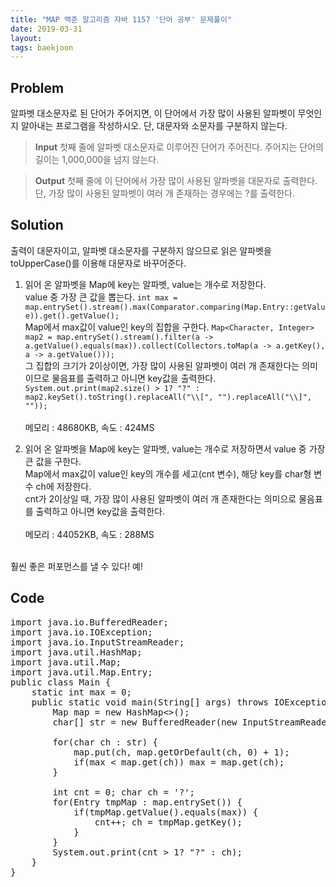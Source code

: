 ```yaml
---
title: "MAP 백준 알고리즘 자바 1157 '단어 공부' 문제풀이"
date: 2019-03-31
layout:
tags: baekjoon
---
```



## Problem
알파벳 대소문자로 된 단어가 주어지면, 이 단어에서 가장 많이 사용된 알파벳이 무엇인지 알아내는 프로그램을 작성하시오. 단, 대문자와 소문자를 구분하지 않는다.

> <b>Input</b>
첫째 줄에 알파벳 대소문자로 이루어진 단어가 주어진다. 주어지는 단어의 길이는 1,000,000을 넘지 않는다.

> <b>Output</b>
첫째 줄에 이 단어에서 가장 많이 사용된 알파벳을 대문자로 출력한다. 단, 가장 많이 사용된 알파벳이 여러 개 존재하는 경우에는 ?를 출력한다.


## Solution
출력이 대문자이고, 알파벳 대소문자를 구분하지 않으므로 읽은 알파벳을 toUpperCase()를 이용해 대문자로 바꾸어준다.
<br>
1) 읽어 온 알파벳을 Map에 key는 알파벳, value는 개수로 저장한다.<br>
   value 중 가장 큰 값을 뽑는다. `int max = map.entrySet().stream().max(Comparator.comparing(Map.Entry::getValue)).get().getValue();`<br>
   Map에서 max값이 value인 key의 집합을 구한다. `Map<Character, Integer> map2 = map.entrySet().stream().filter(a -> a.getValue().equals(max)).collect(Collectors.toMap(a -> a.getKey(), a -> a.getValue()));`<br>
   그 집합의 크기가 2이상이면, 가장 많이 사용된 알파벳이 여러 개 존재한다는 의미이므로 물음표를 출력하고 아니면 key값을 출력한다. `System.out.print(map2.size() > 1? "?" : map2.keySet().toString().replaceAll("\\[", "").replaceAll("\\]", ""));`<br>
   <br>
   메모리 : 48680KB, 속도 : 424MS

2) 읽어 온 알파벳을 Map에 key는 알파벳, value는 개수로 저장하면서 value 중 가장 큰 값을 구한다. <br>
   Map에서 max값이 value인 key의 개수를 세고(cnt 변수), 해당 key를 char형 변수 ch에 저장한다.<br>
   cnt가 2이상일 때, 가장 많이 사용된 알파벳이 여러 개 존재한다는 의미으로 물음표를 출력하고 아니면 key값을 출력한다.<br>
   <br>
   메모리 : 44052KB, 속도 : 288MS
<br>
훨씬 좋은 퍼포먼스를 낼 수 있다! 예!


## Code
<pre>
import java.io.BufferedReader;
import java.io.IOException;
import java.io.InputStreamReader;
import java.util.HashMap;
import java.util.Map;
import java.util.Map.Entry;
public class Main {
	static int max = 0;
	public static void main(String[] args) throws IOException {
		Map<Character, Integer> map = new HashMap<>();
		char[] str = new BufferedReader(new InputStreamReader(System.in)).readLine().toUpperCase().toCharArray();
		
		for(char ch : str) {
			map.put(ch, map.getOrDefault(ch, 0) + 1);
			if(max < map.get(ch)) max = map.get(ch);
		}

		int cnt = 0; char ch = '?'; 
		for(Entry<Character, Integer> tmpMap : map.entrySet()) {
			if(tmpMap.getValue().equals(max)) {
				cnt++; ch = tmpMap.getKey();
			}
		}
		System.out.print(cnt > 1? "?" : ch);
    }
}
</pre>
